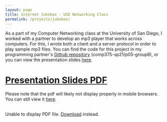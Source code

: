 ```yaml
---
layout: page
title: Internet Jukebox - USD Networking Class
permalink: /projects/jukebox/
---
```


As a part of my Computer Networking class at the University of San Diego, I worked with a partner to develop an mp3 player that works across computers. For this, I wrote both a client and a server protocol in order to play sample mp3 files. You can find the code for this project in my programming partner's <a href = "https://github.com/ndelafuente/bec307/tree/main/comp375-sp21/p05-group8" target = "_blank"><u>Github repository</u></a> (comp375-sp21/p05-group8), or you can view the presentation slides <a href = "/docs/assets/Presentation-slides.pdf" target = "_blank"><u>here</u></a>.

<html>
  <head>
    <title>Internet Jukebox Presentation Slides</title>
  </head>
  <body>
    <h1><a href = "/docs/assets/Presentation-slides.pdf" target = "_blank"><u>Presentation Slides PDF</u></a></h1>
    <p>Please note that the pdf will likely not display properly in mobile browsers. You can still view it <a href = "/docs/assets/Presentation-slides.pdf" target = "_blank"><u>here</u></a>.<br><br>
    <object data="/docs/assets/Presentation-slides.pdf" type="application/pdf" width="100%" height="500px">
      <p>Unable to display PDF file. <a href="/docs/assets/Presentation-slides.pdf">Download</a> instead.</p>
    </object>